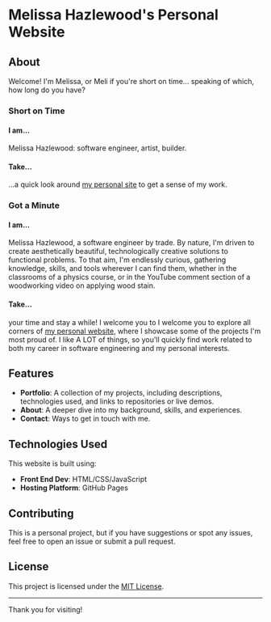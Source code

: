 # Melissa Hazlewood's Personal Website

## About

Welcome! I'm Melissa, or Meli if you're short on time... speaking of which, how long do you have?

### Short on Time

#### I am...
Melissa Hazlewood: software engineer, artist, builder.

#### Take...
...a quick look around [my personal site](https://melissahazlewood.github.io/) to get a sense of my work.

### Got a Minute

#### I am...
Melissa Hazlewood, a software engineer by trade. By nature, I'm driven to create aesthetically beautiful, technologically creative solutions to functional problems. To that aim, I'm endlessly curious, gathering knowledge, skills, and tools wherever I can find them, whether in the classrooms of a physics course, or in the YouTube comment section of a woodworking video on applying wood stain.

#### Take...
your time and stay a while! I welcome you to 
I welcome you to explore all corners of [my personal website](https://melissahazlewood.github.io/), where I showcase some of the projects I'm most proud of. I like A LOT of things, so you'll quickly find work related to both my career in software engineering and my personal interests.

## Features

- **Portfolio**: A collection of my projects, including descriptions, technologies used, and links to repositories or live demos.
- **About**: A deeper dive into my background, skills, and experiences.
- **Contact**: Ways to get in touch with me.

## Technologies Used

This website is built using:

- **Front End Dev**: HTML/CSS/JavaScript
- **Hosting Platform**: GitHub Pages
<!-- - **[Framework/Library]**: (e.g., React, Vue, or Next.js, if applicable) -->
<!-- - **Hosting Platform**: (e.g., GitHub Pages, Netlify, or Vercel) -->

## Contributing

This is a personal project, but if you have suggestions or spot any issues, feel free to open an issue or submit a pull request.

## License

This project is licensed under the [MIT License](LICENSE).

---

Thank you for visiting!